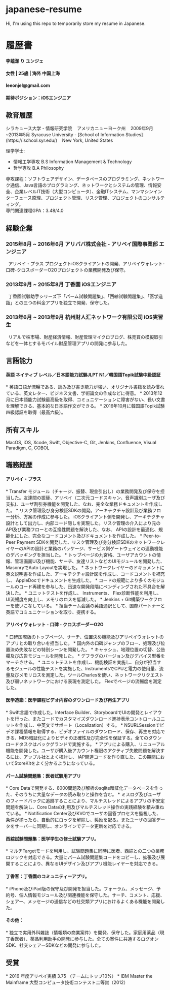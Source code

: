 # japanese-resume
Hi, I'm using this repo to temporarily store my resume in Japanese.

<h1>履歴書</h1>
<h4>李蕴潔 り ユンジェ</h4>
<h4>女性 | 25歳 | 海外 中国上海</h4>
<h4>leeonjel@gmail.com</h4>
<h4>期待ポジション：iOSエンジニア</h4>  
<h2>教育履歴</h2>
シラキュース大学 - 情報研究学院&nbsp;&nbsp;&nbsp;&nbsp;アメリカニューヨーク州&nbsp;&nbsp;&nbsp;&nbsp;2009年9月~2013年5月  
Syracuse University - [School of Information Studies](https://ischool.syr.edu/)&nbsp;&nbsp;&nbsp;&nbsp;New York, United States  
  
理学学士:  
* 情報工学専攻 B.S Information Management & Technology  
* 哲学専攻    B.A Philosophy  

専攻課程：ソフトウェアデザイン、データベースのプログラミング、ネットワーク通信、Java言語のプログラミング、ネットワークとシステムの管理、情報安全、企業レベルIT技術（大型コンピュータ）、金融ITシステム、マンマシンインターフェース原理、プロジェクト管理、リスク管理、プロジェクトのコンサルティング。  
専門関連課程GPA：3.48/4.0

<h2>経験企業</h2>
<h3>2015年8月 ~ 2016年6月 アリババ株式会社 - アリペイ国際事業部  エンジニア</h3>
&nbsp;&nbsp;アリペイ・プラス プロジェクトiOSクライアントの開発、アリペイウォレット-口碑-クロスボーダーO2Oプロジェクトの業務開発及び保守。
<h3>2013年9月 ~ 2015年8月 丁香園 iOSエンジニア</h3>
&nbsp;&nbsp;丁香園試験助手シリーズ下「パーム試験問題集」、「西綜試験問題集」、「医学造詣」との三つの料金アプリを独立で開発、保守した。
<h3>2013年6月 ~ 2013年9月 杭州財人汇ネットワーク有限公司 iOS実習生</h3>
&nbsp;&nbsp;リアルで株市場、財産経済情報、財産管理マイクロブログ、株売買の模擬取引などを一体とするモバイル財産管理アプリの開発に参与した。

<h2>言語能力</h2>
<h4>英語 ネイティブ レベル／日本語能力試験JLPT N1／韓国語Topik試験中級認証</h4>
* 英語口語が流暢である、読み及び書き能力が強い、オリジナル書籍を読み慣れている、英文レター、ビジネス文書、学術論文の作成などに得意。
* 2013年12月に日本語能力試験最高級を取得、コミュニケーションに障害がない、長い文書を理解できる、基本的な日本語作文ができる。
* 2016年10月に韓国語Topik試験四級認証を取得（最高六級）。

<h2>所有スキル</h2>
MacOS, iOS, Xcode, Swift, Objective-C, Git, Jenkins, Confluence, Visual Paradigm, C, COBOL

<h2>職務経歴</h2>
<h4>アリペイ・プラス</h4>
* Transfer モジュール（チャージ、振替、現金引出し）の業務開発及び保守を担当した。友達間の振替、アリペイ（二次元コードスキャン、音声識別ユーザ及び支払)、ユーザ割引券機能を開発した、なお、完全な業務ドキュメントを作成した。
* リスク管理及び身分検証SDKの開発。アーキテクチャ設計及び業務フロー分析、方案の作成に参与した。 iOSクライアント側を開発し、アーキテクチャ設計として出力し、内部コード隠しを実現した。リスク管理の介入により元のAPI及び業務フローとの互換性問題を解決した、なお、 APIの設計を最適化、規範化にした、完全なコードコメント及びドキュメントを作成した。
* Peer-to-Peer Payment SDKを開発した、リスク管理及び身分検証SDKのネットワークレイヤーのAPIの設計と業務のパッケージ、サービス側ゲートウェイとの連動機能のデバッギングを担当した。
* トップページの九宮格、ユーザアカウントの情報、管理画面UI及び機能、サーチ、友達リストなどのUIモジュールを開発した、 MasonryでAuto Layoutを実現した。
* ネットワークレイヤーのドキュメントに英文説明書を作成した、アーキテクチャ設計図を作成し、コードコメントを補充し、 AppleDocでドキュメントを生成した。
* コードの規範により多くのモジュールのコード再建を参与した、迅速な開発段階にペンディングされた不具合を解決した。
* ユニットテストを作成し、 Instruments、 Flex診断性能を利用し、 UI流暢度を向上し、メモリのロスを低減した。
* Jenkins + Git構築ワークフローを使いこなしている。
* 担当チーム会議の英語通訳として、国際パートナーと英語でコミュニケーションを取り、提携する。

<h4>アリペイウォレット - 口碑 - クロスボーダーO2O</h4>
* 口碑国際版のトップページ、サーチ、位置決め機能及びアリペイウォレットのアプリとの取り合いを担当した。
* 国内外の口碑ジャンプのフロー、処理及び位置決め失敗などの特別シーンを開発した。
* キャッシュ、地理位置の切替、公告欄及び広告モジュールを開発した。
* デフラグのバージョン及びデバイス型番をマーチさせる。
* ユニットテストを作成し、機能検証を実施し、自分が担当するモジュールの性能テストを実施した、InstrumentsでCPUと電力の使用量、流量及びメモリロスを測定した。ツールCharlesを使い、ネットワークリクエスト及び弱いネットワークにおける表現を測定した。 Flexでページの流暢度を測定した。  

<h4>医学造詣：医学課程ビデオ内容のダウンロード及び再生アプリ</h4>
* Swift言語で作成した。Interface Builder、StoryboardでUIの開発とレイアウトを行った、またコードでカスタマイズダウンロード進捗表示コントロールユニットを作成し、中英文でサポート（Localization）する。
* NSURLSessionでビデオ課程情報を取得する、ビデオファイルのダウンロード、保存、再生を対応できる、MD5暗証化によりビデオの正確性及び完全性を保証する。全てのダウンロードタスクはバックグランドで実施する。
* アプリによる購入、リニューアル機能を開発した。ユーザが購入後アカウント権限のアクティブ失敗問題を解決するには、アップル社とよく検討し、 iAP関連コードを作り直した、この期間においてStoreKitをよく分かるようになっている。

<h4>パーム試験問題集：医者試験用アプリ</h4>
* Core Dataで開発する、8000問題及び解析のsqlite暗証化データベースを作った、そのうちに大量なデータの読み取りと操作を含む。
* ミスログ及びユーザのフィードバックに追跡することにより、マルチスレッドによるアプリの不安定問題を解決し、Core Dataの利用及びマルチスレッド操作の実践経験を積み重ねている。
* Notification Center及びKVOでユーザの回答プロセスを監視した、条件が揃ったら、自動的にロックを解除し、奨励を配る。またユーザの回答データをサーバーに同期し、オンラインでデータ更新を対応できる。

<h4>西綜試験問題集：医学学生の修士試験アプリ。</h4>
* マルチTargetモードを利用し、試験問題集に同時に医者、西綜との二つの業務ロジックを対応できる。大量にパーム試験問題集コードをコピーし、拡張及び展開することにより、異なるUIデザイン及びアプリ機能レイヤーを対応できる。

<h4>丁香客：丁香園のコミュニティーアプリ。</h4>
* iPhone及びiPad版の保守及び開発を担当した。フォーラム、メッセージ、予約号、個人情報モジュール及び関連機能を保守した。サーチ、コメント、応援、シェアー、メッセージの送信などの社交類アプリにおけるよくある機能を開発した。

<h4>その他：</h4>
* 独立で実用外科雑誌（情報類の商業案件）を開発、保守した。家庭用薬品（現丁香医者）、薬品利用助手の開発に参与した。全ての案件に共通するログオンSDK、社交シェアーSDKなどの開発に参与した。

<h2>受賞</h2>
* 2016 年度アリペイ実績 3.75 （チームにトップ10%）
* IBM Master the Mainframe 大型コンピュータ技術コンテスト二等賞（2012）

